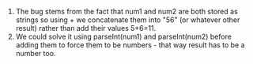1. The bug stems from the fact that num1 and num2 are both stored as strings so using + we concatenate them into "56" (or whatever other result) rather than add their values 5+6=11.
2. We could solve it using parseInt(num1) and parseInt(num2) before adding them to force them to be numbers - that way result has to be a number too.